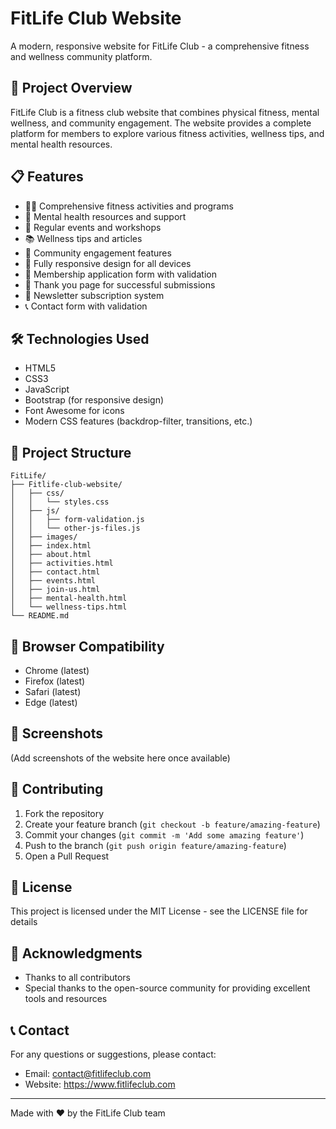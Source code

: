 # FitLife Club Website

A modern, responsive website for FitLife Club - a comprehensive fitness and wellness community platform.

## 🚀 Project Overview

FitLife Club is a fitness club website that combines physical fitness, mental wellness, and community engagement. The website provides a complete platform for members to explore various fitness activities, wellness tips, and mental health resources.

## 📋 Features

- 🏋️‍♂️ Comprehensive fitness activities and programs
- 🧘 Mental health resources and support
- 📅 Regular events and workshops
- 📚 Wellness tips and articles
- 🤝 Community engagement features
- 📱 Fully responsive design for all devices
- 📝 Membership application form with validation
- 🎉 Thank you page for successful submissions
- 📧 Newsletter subscription system
- 📞 Contact form with validation

## 🛠️ Technologies Used

- HTML5
- CSS3
- JavaScript
- Bootstrap (for responsive design)
- Font Awesome for icons
- Modern CSS features (backdrop-filter, transitions, etc.)

## 📁 Project Structure

```
FitLife/
├── Fitlife-club-website/
│   ├── css/
│   │   └── styles.css
│   ├── js/
│   │   ├── form-validation.js
│   │   └── other-js-files.js
│   ├── images/
│   ├── index.html
│   ├── about.html
│   ├── activities.html
│   ├── contact.html
│   ├── events.html
│   ├── join-us.html
│   ├── mental-health.html
│   └── wellness-tips.html
└── README.md
```

## 📱 Browser Compatibility

- Chrome (latest)
- Firefox (latest)
- Safari (latest)
- Edge (latest)

## 📸 Screenshots

(Add screenshots of the website here once available)

## 🤝 Contributing

1. Fork the repository
2. Create your feature branch (`git checkout -b feature/amazing-feature`)
3. Commit your changes (`git commit -m 'Add some amazing feature'`)
4. Push to the branch (`git push origin feature/amazing-feature`)
5. Open a Pull Request

## 📝 License

This project is licensed under the MIT License - see the LICENSE file for details

## 🙏 Acknowledgments

- Thanks to all contributors
- Special thanks to the open-source community for providing excellent tools and resources

## 📞 Contact

For any questions or suggestions, please contact:
- Email: contact@fitlifeclub.com
- Website: https://www.fitlifeclub.com

---

Made with ❤️ by the FitLife Club team